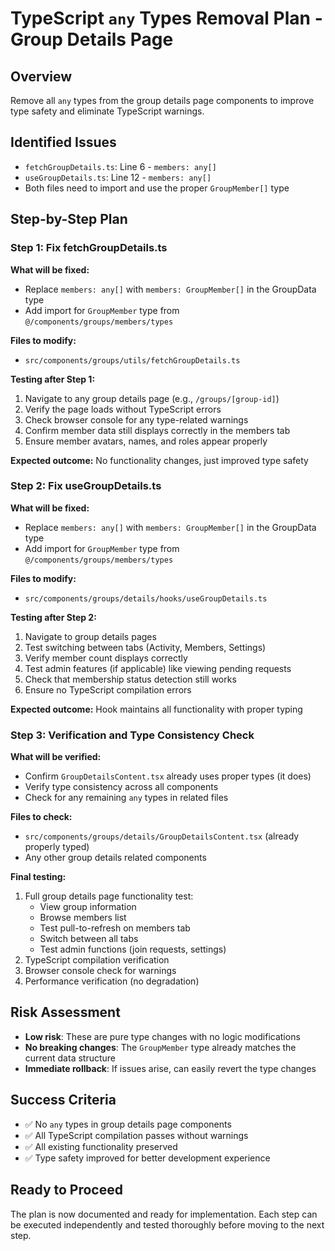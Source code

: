 
# TypeScript `any` Types Removal Plan - Group Details Page

## Overview
Remove all `any` types from the group details page components to improve type safety and eliminate TypeScript warnings.

## Identified Issues
- `fetchGroupDetails.ts`: Line 6 - `members: any[]`
- `useGroupDetails.ts`: Line 12 - `members: any[]`
- Both files need to import and use the proper `GroupMember[]` type

## Step-by-Step Plan

### Step 1: Fix fetchGroupDetails.ts
**What will be fixed:**
- Replace `members: any[]` with `members: GroupMember[]` in the GroupData type
- Add import for `GroupMember` type from `@/components/groups/members/types`

**Files to modify:**
- `src/components/groups/utils/fetchGroupDetails.ts`

**Testing after Step 1:**
1. Navigate to any group details page (e.g., `/groups/[group-id]`)
2. Verify the page loads without TypeScript errors
3. Check browser console for any type-related warnings
4. Confirm member data still displays correctly in the members tab
5. Ensure member avatars, names, and roles appear properly

**Expected outcome:** No functionality changes, just improved type safety

### Step 2: Fix useGroupDetails.ts  
**What will be fixed:**
- Replace `members: any[]` with `members: GroupMember[]` in the GroupData type
- Add import for `GroupMember` type from `@/components/groups/members/types`

**Files to modify:**
- `src/components/groups/details/hooks/useGroupDetails.ts`

**Testing after Step 2:**
1. Navigate to group details pages
2. Test switching between tabs (Activity, Members, Settings)
3. Verify member count displays correctly
4. Test admin features (if applicable) like viewing pending requests
5. Check that membership status detection still works
6. Ensure no TypeScript compilation errors

**Expected outcome:** Hook maintains all functionality with proper typing

### Step 3: Verification and Type Consistency Check
**What will be verified:**
- Confirm `GroupDetailsContent.tsx` already uses proper types (it does)
- Verify type consistency across all components
- Check for any remaining `any` types in related files

**Files to check:**
- `src/components/groups/details/GroupDetailsContent.tsx` (already properly typed)
- Any other group details related components

**Final testing:**
1. Full group details page functionality test:
   - View group information
   - Browse members list
   - Test pull-to-refresh on members tab
   - Switch between all tabs
   - Test admin functions (join requests, settings)
2. TypeScript compilation verification
3. Browser console check for warnings
4. Performance verification (no degradation)

## Risk Assessment
- **Low risk**: These are pure type changes with no logic modifications
- **No breaking changes**: The `GroupMember` type already matches the current data structure
- **Immediate rollback**: If issues arise, can easily revert the type changes

## Success Criteria
- ✅ No `any` types in group details page components
- ✅ All TypeScript compilation passes without warnings
- ✅ All existing functionality preserved
- ✅ Type safety improved for better development experience

## Ready to Proceed
The plan is now documented and ready for implementation. Each step can be executed independently and tested thoroughly before moving to the next step.
